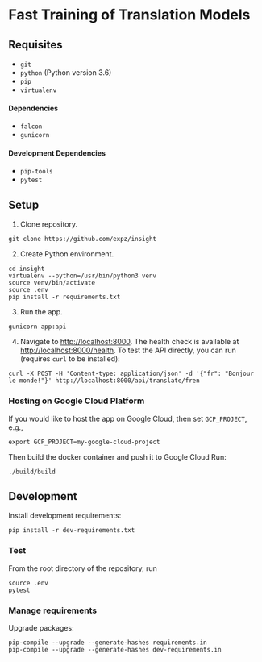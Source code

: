 # Fast Training of Translation Models

## Requisites

- `git`
- `python` (Python version 3.6)
- `pip`
- `virtualenv`

#### Dependencies

- `falcon`
- `gunicorn`

#### Development Dependencies

- `pip-tools`
- `pytest`

## Setup

1. Clone repository.
```
git clone https://github.com/expz/insight
```

2. Create Python environment.
```
cd insight
virtualenv --python=/usr/bin/python3 venv
source venv/bin/activate
source .env
pip install -r requirements.txt
```

3. Run the app.
```
gunicorn app:api
```

4. Navigate to [http://localhost:8000](http://localhost:8000). The health check is available at [http://localhost:8000/health](http://localhost:8000/health). To test the API directly, you can run (requires `curl` to be installed):
```
curl -X POST -H 'Content-type: application/json' -d '{"fr": "Bonjour le monde!"}' http://localhost:8000/api/translate/fren
```

### Hosting on Google Cloud Platform

If you would like to host the app on Google Cloud, then set `GCP_PROJECT`, e.g.,
```
export GCP_PROJECT=my-google-cloud-project
```
Then build the docker container and push it to Google Cloud Run:
```
./build/build
```

## Development

Install development requirements:
```
pip install -r dev-requirements.txt
```

### Test
From the root directory of the repository, run
```
source .env
pytest
```

### Manage requirements
Upgrade packages:
```
pip-compile --upgrade --generate-hashes requirements.in
pip-compile --upgrade --generate-hashes dev-requirements.in
```

